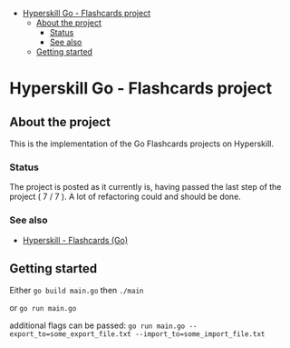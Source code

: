 - [Hyperskill Go - Flashcards project](#hyperskill-go-flashcards-project)
    - [About the project](#about-the-project)
        - [Status](#status)
        - [See also](#see-also)
    - [Getting started](#getting-started)

<!-- END doctoc generated TOC please keep comment here to allow auto update -->

# Hyperskill Go - Flashcards project

## About the project

This is the implementation of the Go Flashcards projects on Hyperskill. 

### Status

The project is posted as it currently is, having passed the last step of the project ( 7 / 7 ). 
A lot of refactoring could and should be done. 

### See also

* [Hyperskill - Flashcards (Go)](https://hyperskill.org/projects/224)

## Getting started

Either
`go build main.go`
then `./main`

or
`go run main.go`

additional flags can be passed:
`go run main.go --export_to=some_export_file.txt --import_to=some_import_file.txt`
